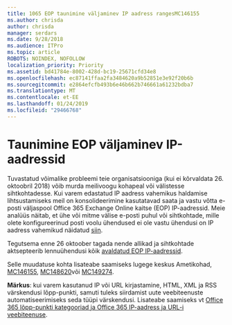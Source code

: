 ```yaml
---
title: 1065 EOP taunimine väljaminev IP aadress rangesMC146155
ms.author: chrisda
author: chrisda
manager: serdars
ms.date: 9/28/2018
ms.audience: ITPro
ms.topic: article
ROBOTS: NOINDEX, NOFOLLOW
localization_priority: Priority
ms.assetid: bd41784e-8002-428d-bc19-25671cfd34e8
ms.openlocfilehash: ec87141ffaa2fa3484620a9b52851e3e92f20b6b
ms.sourcegitcommit: e2864efcfb493b6e46b662b746661a61232bdba7
ms.translationtype: MT
ms.contentlocale: et-EE
ms.lasthandoff: 01/24/2019
ms.locfileid: "29466768"
---
```

# <a name="deprecation-of-eop-outbound-ip-address-ranges"></a>Taunimine EOP väljaminev IP-aadressid

Tuvastatud võimalike probleemi teie organisatsiooniga (kui ei kõrvaldata 26. oktoobril 2018) võib murda meilivoogu kohapeal või välistesse sihtkohtadesse. Kui varem edastatud IP aadress vahemikus haldamise lihtsustamiseks meil on konsolideerimine kasutatavad saata ja vastu võtta e-posti väljaspool Office 365 Exchange Online kaitse (EOP) IP-aadressid. Meie analüüs näitab, et ühe või mitme välise e-posti puhul või sihtkohtade, mille olete konfigureerinud posti voolu ühendused ei ole vastu ühendusi on IP aadress vahemikud näidatud [siin](https://docs.microsoft.com/office365/SecurityCompliance/eop/exchange-online-protection-ip-addresses).
  
Tegutsema enne 26 oktoober tagada nende allikad ja sihtkohtade aktsepteerib lennuühendusi kõik [avaldatud EOP IP-aadressid](https://docs.microsoft.com/office365/SecurityCompliance/eop/exchange-online-protection-ip-addresses).
  
Selle muudatuse kohta lisateabe saamiseks lugege keskus Ametikohad, [MC146155](https://portal.office.com/AdminPortal/home?switchtomodern=true#/MessageCenter?id=MC146155), [MC148620](https://portal.office.com/AdminPortal/home?switchtomodern=true#/MessageCenter?id=MC148620)või [MC149274](https://portal.office.com/AdminPortal/home?switchtomodern=true#/MessageCenter?id=MC149274).
  
 **Märkus**: kui varem kasutanud IP või URL kirjastamine, HTML, XML ja RSS värskendusi lõpp-punkti, samuti tuleks siirdamist uute veebiteenuste automatiseerimiseks seda tüüpi värskendusi. Lisateabe saamiseks vt [Office 365 lõpp-punkti kategooriad ja Office 365 IP-aadress ja URL-i veebiteenuse](https://techcommunity.microsoft.com/t5/Office-365-Blog/Announcing-Office-365-endpoint-categories-and-Office-365-IP/ba-p/177638).
  

